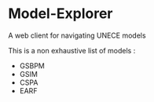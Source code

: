 # Model-Explorer
A web client for navigating UNECE models

This is a non exhaustive list of models :

 * GSBPM
 * GSIM
 * CSPA
 * EARF

